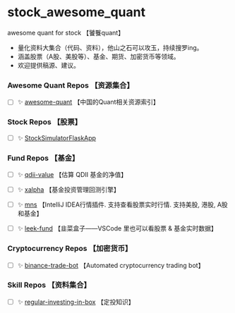 # stock_awesome_quant
awesome quant for stock 【饕餮quant】
- 量化资料大集合（代码、资料），他山之石可以攻玉，持续搜罗ing。
- 涵盖股票（A股、美股等）、基金、期货、加密货币等领域。
- 欢迎提供稿源、建议。


### Awesome Quant Repos 【资源集合】
- [ ] ✨ [awesome-quant](https://github.com/thuquant/awesome-quant) 【中国的Quant相关资源索引】



### Stock Repos 【股票】
- [ ] ✨ [StockSimulatorFlaskApp](https://github.com/ZhijingEu/StockSimulatorFlaskApp)



### Fund Repos 【基金】
- [ ] ✨ [qdii-value](https://github.com/xiaopc/qdii-value) 【估算 QDII 基金的净值】

- [ ] ✨ [xalpha](https://github.com/refraction-ray/xalpha) 【基金投资管理回测引擎】

- [ ] ✨ [mns](https://github.com/bytebeats/mns) 【IntelliJ IDEA行情插件. 支持查看股票实时行情. 支持美股, 港股, A股和基金】

- [ ] ✨ [leek-fund](https://github.com/LeekHub/leek-fund) 【韭菜盒子——VSCode 里也可以看股票 & 基金实时数据】



### Cryptocurrency Repos 【加密货币】
- [ ] ✨ [binance-trade-bot](https://github.com/edeng23/binance-trade-bot) 【Automated cryptocurrency trading bot】



### Skill Repos 【资料集合】
- [ ] ✨ [regular-investing-in-box](https://github.com/xiaolai/regular-investing-in-box) 【定投知识】
